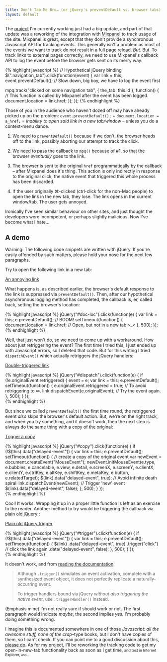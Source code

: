 ```yaml
---
title: Don't Tab Me Bro… (or jQuery's preventDefault vs. browser tabs)
layout: default
---
```


The [project](http://my.asics.co.uk) I'm currently working just had a
big update, and part of that update was a reworking of the integration
with [Mixpanel](http://mixpanel.com) to track usage of the
site. Mixpanel is great, except that they don't provide a synchronous
Javascript API for tracking events. This generally isn't a problem as
most of the events we want to track do not result in a full page
reload. *But*. But. To track links to external pages correctly, we
need to use Mixpanel's callback API to log the event before the
browser gets sent on its merry way:

{% highlight javascript %}
// Hypothetical jQuery binding
$(".navigation_tab").click(function(event) {
  var link = this;
  event.preventDefault(); // Slow down, big boy, we have to log the event first

  mpq.track("clicked on some navigation tab", { the_tab: this.id }, function() {
    // This function is called by Mixpanel after the event has been logged.
    document.location = link.href;
  });
});
{% endhighlight %}

Those of you in the audience who haven't dozed off may have already
picked up on the problem: `event.preventDefault();` +
`document.location = a_href;` = *inability to open said link in a new
tab/window* – unless you do a context-menu dance.

1. We need to `preventDefault()` because if we don't, the browser heads
off to the link, possibly aborting our attempt to track the click. 

2. We need to pass the callback to `mpq()` because of #1, so that the
browser *eventually* goes to the link.

3. The browser is sent to the original `href` programmatically by the
callback – after Mixpanel does it's thing. This action is only
indirectly in response to the original click, the native event that
triggered this whole process has been discarded.

4. If the user originally ⌘-clicked (ctrl-click for the non-Mac
people) to open the link in the new tab, they lose. The link opens in
the current window/tab. The user gets annoyed.

Ironically I've seen similar behaviour on other sites, and just
thought the developers were incompetent, or perhaps slightly
malicious. Now I've become what I hate…

## A demo

<aside>Warning: The following code snippets are written with
jQuery. If you're easily offended by such matters, please hold your
nose for the next few paragraphs.</aside>

<script type="text/javascript" src="http://code.jquery.com/jquery-1.7.1.min.js">
</script>

Try to open the following link in a new tab:

<a href="#document-location" id="doc-loc">An annoying link</a>

<script type="text/javascript">
  jQuery("#doc-loc").click(function(e) {
    var link = this;
    e.preventDefault();
    setTimeout(function() {
      document.location = link.href;
    }, 500);
  });
</script>

What happens is, as described earlier, the browser's default response
to the link is suppressed via `preventDefault()`. Then, after our
hypothetical asynchronous logging method has completed, the callback
is, er, called back, setting the browser's location:

{% highlight javascript %}
jQuery("#doc-loc").click(function(e) {
  var link = this;
  e.preventDefault(); // BOOM!
  setTimeout(function() {
    document.location = link.href; // Open, but not in a new tab >_<
  }, 500);
});
{% endhighlight %}

Well, that just won't do, so we need to come up with a workaround. How
about just retriggering the event? The first time I tried this, I just
ended up with Javascript errors, so I deleted that code. But for this
writing I tried `dispatchEvent()` which actually retriggers the jQuery
handlers:

<a href="#redispatch" id="dispatch">Double-triggered link</a>

<script type="text/javascript">
jQuery("#dispatch").click(function(e) {
  if (!e.originalEvent.retriggered) {
    event = e;
    var link = this;
    e.preventDefault();
    setTimeout(function() {
      e.originalEvent.retriggered = true;
      link.dispatchEvent(e.originalEvent);
    }, 500);
  }
});      
</script>

{% highlight javascript %}
jQuery("#dispatch").click(function(e) {
  if (!e.originalEvent.retriggered) {
    event = e;
    var link = this;
    e.preventDefault();
    setTimeout(function() {
      e.originalEvent.retriggered = true; // To avoid retriggering to ∞.
      link.dispatchEvent(e.originalEvent); // Try the event again.
    }, 500);
  }
});      
{% endhighlight %}

But since we called `preventDefault()` the first time round, the
retriggered event *also* skips the browser's default action. But,
we're on the right track, and when you try something, and it doesn't
work, then the next step is always do the same thing with a copy of
the original:

<a href="#copied-event" id="copy">Trigger a copy</a>

<script type="text/javascript">
jQuery("#copy").click(function(e) {
  if (!$(this).data("delayed-event")) {
    var link = this;
    e.preventDefault();
    setTimeout(function() {
        var newEvent = document.createEvent("MouseEvent");
        newEvent.initMouseEvent(e.type, e.bubbles, e.cancelable, e.view, 
                   e.detail, e.screenX, e.screenY, e.clientX, e.clientY, 
                   e.ctrlKey, e.altKey, e.shiftKey, e.metaKey, 
                   e.button, e.relatedTarget);
        $(link).data("delayed-event", true);
        link.dispatchEvent(newEvent);
        $(link).data("delayed-event", false);
    }, 500);
  }
});      
</script>

{% highlight javascript %}
jQuery("#copy").click(function(e) {
  if (!$(this).data("delayed-event")) {
    var link = this;
    e.preventDefault();
    setTimeout(function() {
      // create a copy of the original event
      var newEvent = document.createEvent("MouseEvent");
      newEvent.initMouseEvent(e.type, e.bubbles, e.cancelable, e.view, 
                 e.detail, e.screenX, e.screenY, e.clientX, e.clientY, 
                 e.ctrlKey, e.altKey, e.shiftKey, e.metaKey, 
                 e.button, e.relatedTarget);
      $(link).data("delayed-event", true); // Avoid infinite death spiral
      link.dispatchEvent(newEvent); // Trigger 'new' event
      $(link).data("delayed-event", false);
    }, 500);
  }
});      
{% endhighlight %}

Cool! It works. Wrapping it up in a proper little function is left as
an exercise to the reader. Another method to try would be triggering
the callback via plain old jQuery::

<a href="#triggered-event" id="trigger">Plain old jQuery trigger</a>

<script type="text/javascript">
jQuery("#trigger").click(function(e) {
  if (!$(this).data("delayed-event")) {
    var link = this;
    e.preventDefault();
    setTimeout(function() {
      $(link)
        .data("delayed-event", true)
        .trigger("click")
        .data("delayed-event", false);
    }, 500);
  }
});      
</script>

{% highlight javascript %}
jQuery("#trigger").click(function(e) {
  if (!$(this).data("delayed-event")) {
    var link = this;
    e.preventDefault();
    setTimeout(function() {
      $(link)
        .data("delayed-event", true)
        .trigger("click") // click the link again
        .data("delayed-event", false);
    }, 500);
  }
});      
{% endhighlight %}

It doesn't work, and from [reading the
documentation](http://api.jquery.com/trigger/):

> Although `.trigger()` simulates an event activation, complete with a
> synthesized event object, it does not perfectly replicate a
> naturally-occurring event.
>
> To trigger handlers bound via jQuery *without also triggering the
> native event*, use `.triggerHandler()` instead.

(Emphasis mine) I'm not really sure if should work or not. The first
paragraph would indicate *maybe*, the second implies *yes*. I'm
probably doing something wrong.

I imagine this is documented somewhere in one of those *Javascript:
all the awesome stuff, none of the crap*–type books, but I don't have
copies of them, so I can't check. If you can point me to a good
discussion about this, [please do](http://twitter.com/bodhi). As for
my project, I'll be reworking the tracking code to get my
open-in-new-tab functionality back as soon as I get time, <small>and
test in Internet Explorer, <small>and…</small></small>

<!-- Why are you digging around in my HTML?

## Trash to cut-paste from

Try to open each of the following links in a new tab:

<ol>
  <li><a href="#document-location" id="doc-loc">#document-location</a></li>
  <li><a href="#delayed-click" id="delay-click">#delayed-click</a></li>
  <li><a href="#trigger-click" id="trigger">#trigger-click</a></li>
</ol>


<script type="text/javascript">
  jQuery("#doc-loc").click(function(e) {
    var link = this;
    e.preventDefault();
    setTimeout(function() {
      document.location = link.href;
    }, 500);
  });

  jQuery("#delay-click").click(function(e) {
    if (!$(this).data("delayed-event")) {
      var link = this;
      e.preventDefault();
      setTimeout(function() {
        newEvent = document.createEvent("MouseEvent");
        newEvent.initMouseEvent(e.type, e.bubbles, e.cancelable, e.view, 
                   e.detail, e.screenX, e.screenY, e.clientX, e.clientY, 
                   e.ctrlKey, e.altKey, e.shiftKey, e.metaKey, 
                   e.button, e.relatedTarget);
        $(link).data("delayed-event", true);
        link.dispatchEvent(newEvent);
        $(link).data("delayed-event", false);
      }, 500);
    }
  });

  jQuery("#trigger").click(function(e) {
    if (!$(this).data("delayed-event")) {
      var link = this;
      e.preventDefault();
      setTimeout(function() {
        $(link).data("delayed-event", true);
        $(link).click();
        $(link).data("delayed-event", false);
      }, 500);
    }
  });      
</script>

-->